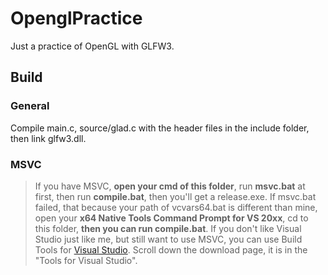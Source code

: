 # OpenglPractice
Just a practice of OpenGL with GLFW3.

## Build

### General
Compile main.c, source/glad.c with the header files in the include folder, then link glfw3.dll.

### MSVC
>If you have MSVC, **open your cmd of this folder**, run **msvc.bat** at first, then run **compile.bat**, then you'll get a release.exe.
>If msvc.bat failed, that because your path of vcvars64.bat is different than mine, open your **x64 Native Tools Command Prompt for VS 20xx**, cd to this folder, **then you can run compile.bat**.
>If you don't like Visual Studio just like me, but still want to use MSVC, you can use Build Tools for [Visual Studio](https://visualstudio.microsoft.com/zh-hant/downloads/). Scroll down the download page, it is in the "Tools for Visual Studio".
